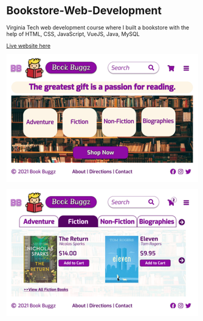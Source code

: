# Bookstore-Web-Development
Virginia Tech web development course where I built a bookstore with the help of HTML, CSS, JavaScript, VueJS, Java, MySQL

[Live website here](https://cs5244.cs.vt.edu:8443/SarthakBookstoreTransact/)

![Home Page](https://github.com/SarthakKahaliya/Bookstore-Web-Development/blob/main/Welcome%20Page.png)

![Category Page](https://github.com/SarthakKahaliya/Bookstore-Web-Development/blob/main/Category%20Page.png)
